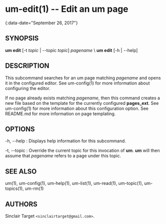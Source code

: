 # um-edit(1) -- Edit an um page
{:data-date="September 26, 2017"}

## SYNOPSIS
**um edit** [-t *topic* | --topic *topic*] *pagename* \\
**um edit** [-h \| --help]

## DESCRIPTION
This subcommand searches for an um page matching *pagename* and opens it in the
configured editor. See um-config(1) for more information about configuring the
editor.

If no page already exists matching *pagename*, then this command creates a new
file based on the template for the currently configured **pages_ext**. See
um-config(1) for more information about this configuration option. See
README.md for more information on page templating.

## OPTIONS
-h, --help
: Displays help information for this subcommand.

-t, --topic
: Override the current topic for this invocation of **um**. **um** will then
assume that *pagename* refers to a page under this topic.

## SEE ALSO
um(1), um-config(1), um-help(1), um-list(1), um-read(1), um-topic(1),
um-topics(1), um-rm(1)

## AUTHORS
Sinclair Target `<sinclairtarget@gmail.com>`.
